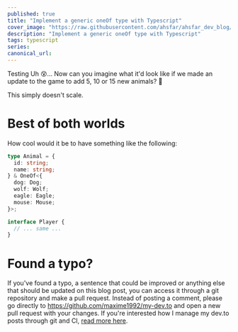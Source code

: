 ```yaml
---
published: true
title: "Implement a generic oneOf type with Typescript"
cover_image: "https://raw.githubusercontent.com/ahsfar/ahsfar_dev_blog/master/blog-posts/first_blog/assets/cover.jpg"
description: "Implement a generic oneOf type with Typescript"
tags: typescript
series:
canonical_url:
---
```


Testing 
Uh 😵... Now can you imagine what it'd look like if we made an update to the game to add 5, 10 or 15 new animals? 🤕

This simply doesn't scale.

# Best of both worlds

How cool would it be to have something like the following:

```ts
type Animal = {
  id: string;
  name: string;
} & OneOf<{
  dog: Dog;
  wolf: Wolf;
  eagle: Eagle;
  mouse: Mouse;
}>;

interface Player {
  // ... same ...
}
```




# Found a typo?

If you've found a typo, a sentence that could be improved or anything else that should be updated on this blog post, you can access it through a git repository and make a pull request. Instead of posting a comment, please go directly to https://github.com/maxime1992/my-dev.to and open a new pull request with your changes. If you're interested how I manage my dev.to posts through git and CI, [read more here](https://dev.to/maxime1992/manage-your-dev-to-blog-posts-from-a-git-repo-and-use-continuous-deployment-to-auto-publish-update-them-143j).
